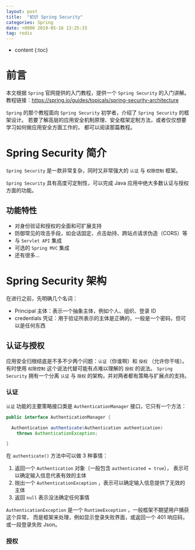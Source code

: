 ```yaml
---
layout: post
title:  "初识 Spring Security"
categories: Spring
date: +0800 2019-05-16 13:25:33
tag: redis
---
```


* content
{:toc}

# 前言
本文根据 `Spring` 官网提供的入门教程，提供一个 `Spring Security` 的入门讲解。
教程链接：<https://spring.io/guides/topicals/spring-security-architecture>

`Spring` 的那个教程面向 `Spring Security` 初学者，介绍了 `Spring Security` 的框架设计。
若要了解高层的应用安全机制原理、安全框架定制方法，或者仅仅想要学习如何做应用安全方面工作的，
都可以阅读那篇教程。

# Spring Security 简介
`Spring Security` 是一款非常复杂，同时又非常强大的 `认证` 与 `权限控制` 框架。

`Spring Security` 具有高度可定制性，可以完成 Java 应用中绝大多数认证与授权方面的功能。

## 功能特性
- 对身份验证和授权的全面和可扩展支持
- 防御常见的攻击手段，如会话固定、点击劫持、跨站点请求伪造（CORS）等
- 与 `Servlet API` 集成
- 可选的 `Spring MVC` 集成
- 还有很多...

# Spring Security 架构

在进行之前，先明确几个名词：
- Principal 主体：表示一个抽象主体，例如个人、组织、登录 ID
- credentials 凭证：用于验证所表示的主体是正确的，一般是一个密码，但可以是任何东西

## 认证与授权
应用安全归根结底是不多不少两个问题：`认证`（你谁啊）和 `授权` （允许你干啥）。
有时使用 `权限控制` 这个说法代替可能有点难以理解的 `授权` 的说法。
`Spring Security` 拥有一个分离 `认证` 与 `授权` 的架构，并对两者都有策略与扩展点的支持。

### 认证
`认证` 功能的主要策略接口类是 `AuthenticationManager` 接口，它只有一个方法：
```java
public interface AuthenticationManager {

  Authentication authenticate(Authentication authentication)
    throws AuthenticationException;

}
```

在 `authenticate()` 方法中可以做 3 种事情：
1. 返回一个 `Authentication` 对象（一般包含 `authenticated = true`），
   表示可以确定输入信息代表有效的主体
2. 抛出一个 `AuthenticationException` ，表示可以确定输入信息提供了无效的主体
3. 返回 `null` 表示没法确定任何事情

`AuthenticationException` 是一个 `RuntimeException` ，一般框架不期望用户捕获这个异常，
而是框架来处理，例如显示登录失败界面，或返回一个 401 响应码，或一段登录失败 Json。



### 授权
